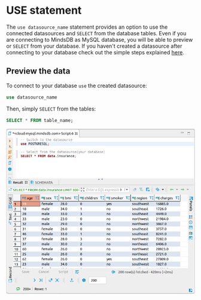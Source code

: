 # USE statement

The `use datasource_name` statement provides an option to use the connected datasources and `SELECT` from the database tables. Even if you are connecting to MindsDB as MySQL database, you will be able to preview or `SELECT` from your database. 
If you haven't created a datasource after connecting to your database check out the simple steps explained [here](/connect/#create-new-datasource).


## Preview the data

To connect to your database `use` the created datasource: 

```sql
use datasource_name
```

Then, simply `SELECT` from the tables:

```sql
SELECT * FROM table_name;
```

![Use datasource](/assets/sql/use.png)